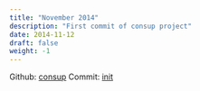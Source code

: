 ```yaml
---
title: "November 2014"
description: "First commit of consup project"
date: 2014-11-12
draft: false
weight: -1
---
```


Github: [consup](https://github.com/LeKovr/consup)
Commit: [init](https://github.com/LeKovr/consup/commit/0decc256f3ae5c6ae057c398105f0e1ec20dc591)

